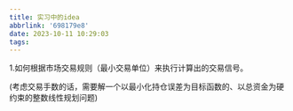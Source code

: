 ```yaml
---
title: 实习中的idea
abbrlink: '698179e8'
date: 2023-10-11 10:29:03
tags:
---
```

1.如何根据市场交易规则（最小交易单位）来执行计算出的交易信号。

(考虑交易手数的话，需要解一个以最小化持仓误差为目标函数的、以总资金为硬约束的整数线性规划问题)